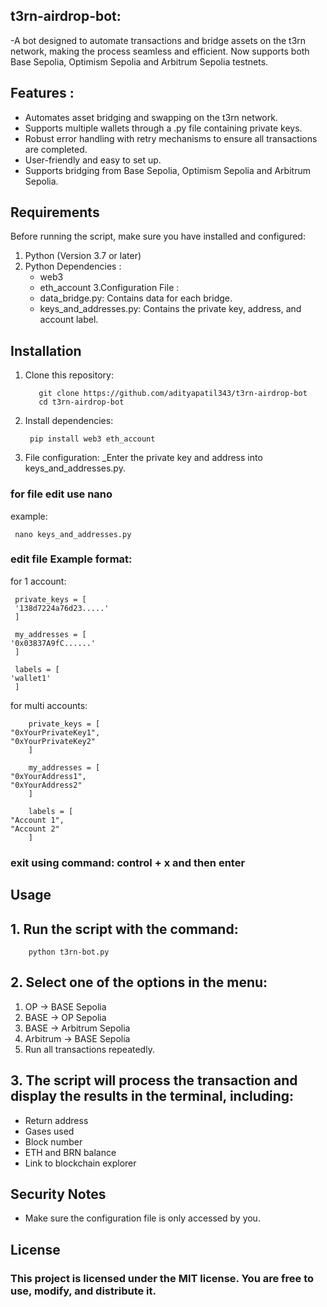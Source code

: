 ## t3rn-airdrop-bot:

-A bot designed to automate transactions and bridge assets on the t3rn network, making the process seamless and efficient.
Now supports both Base Sepolia, Optimism Sepolia and Arbitrum Sepolia testnets.

## Features :

- Automates asset bridging and swapping on the t3rn network.
- Supports multiple wallets through a .py file containing private keys.
- Robust error handling with retry mechanisms to ensure all transactions are completed.
- User-friendly and easy to set up.
- Supports bridging from Base Sepolia, Optimism Sepolia and Arbitrum Sepolia.


## Requirements

Before running the script, make sure you have installed and configured:

1. Python (Version 3.7 or later)
2. Python Dependencies :
      * web3
      * eth_account
3.Configuration File :
      * data_bridge.py: Contains data for each bridge.
      * keys_and_addresses.py: Contains the private key, address, and account label. 


## Installation

1. Clone this repository:     

          git clone https://github.com/adityapatil343/t3rn-airdrop-bot 
          cd t3rn-airdrop-bot

2. Install dependencies:

        pip install web3 eth_account

3. File configuration:
     _Enter the private key and address into keys_and_addresses.py.

### for file edit use nano 
example:

     nano keys_and_addresses.py


### edit file Example format:

for 1 account:

     private_keys = [
     '138d7224a76d23.....'
     ]

     my_addresses = [
    '0x03837A9fC......'
     ]

     labels = [
    'wallet1'
     ]



for multi accounts:

        private_keys = [
    "0xYourPrivateKey1",
    "0xYourPrivateKey2"
        ]

        my_addresses = [
    "0xYourAddress1",
    "0xYourAddress2"
        ]

        labels = [
    "Account 1",
    "Account 2"
        ]

### exit using command:  control + x and then enter


## Usage

## 1. Run the script with the command:

        python t3rn-bot.py

## 2. Select one of the options in the menu:
   1. OP -> BASE Sepolia
   2. BASE -> OP Sepolia
   3. BASE -> Arbitrum Sepolia
   4. Arbitrum -> BASE Sepolia
   5. Run all transactions repeatedly.

## 3. The script will process the transaction and display the results in the terminal, including:

   * Return address
   * Gases used
   * Block number
   * ETH and BRN balance
   * Link to blockchain explorer

## Security Notes
  * Make sure the configuration file is only accessed by you.


## License
### This project is licensed under the MIT license. You are free to use, modify, and distribute it.
